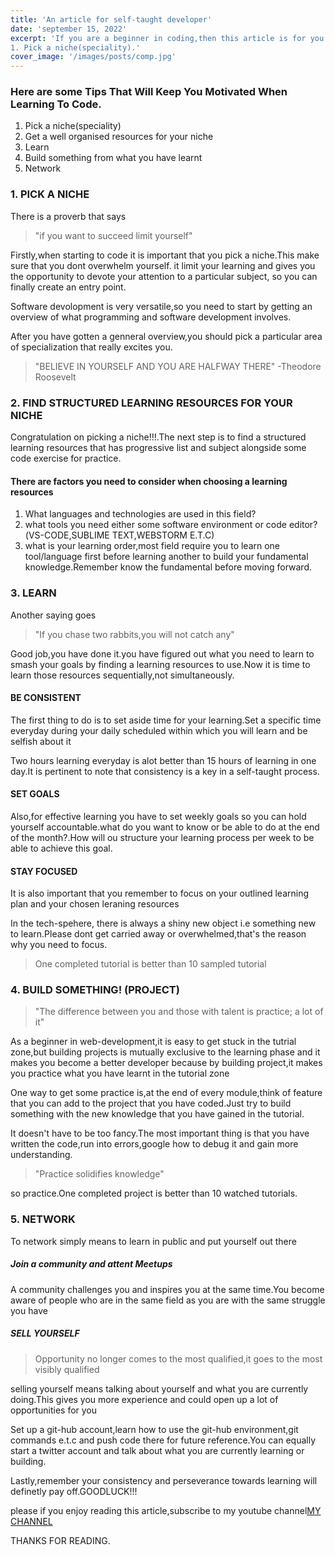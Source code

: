 ```yaml
---
title: 'An article for self-taught developer'
date: 'september 15, 2022'
excerpt: 'If you are a beginner in coding,then this article is for you.Here are some Tips That Will Keep You Motivated When Learning To Code. 
1. Pick a niche(speciality).'
cover_image: '/images/posts/comp.jpg'
---
```


<h3>Here are some Tips That Will Keep You Motivated When Learning To Code.</h3>

<ol>
<li>Pick a niche(speciality)</li>
<li>Get a well organised resources for your niche</li>
<li>Learn</li>
<li>Build something from what you have learnt</li>
<li>Network</li>
</ol>

<h3>1. PICK A NICHE</h3>
<p>There is a proverb that says</p>
<blockquote> "if you want to succeed limit yourself"</blockquote>

<p>Firstly,when starting to code it is important that you pick a niche.This make sure that you dont overwhelm yourself. it limit your learning and gives you the opportunity to devote your attention to a particular subject, so you can finally create an entry point.</p>

<p>Software devolopment is very versatile,so you need to start by getting an overview of what programming and software development involves.</p>

<p>After you have gotten a genneral overview,you should pick a particular area of specialization that really excites you.</p>
<blockquote>"BELIEVE IN YOURSELF AND YOU ARE HALFWAY THERE" -Theodore Roosevelt</blockquote>

<h3>2. FIND STRUCTURED LEARNING RESOURCES FOR YOUR NICHE</h3>
<script async src="https://pagead2.googlesyndication.com/pagead/js/adsbygoogle.js?client=ca-pub-5322277310257930"
     crossorigin="anonymous"></script>
<ins class="adsbygoogle"
     style="display:block; text-align:center;"
     data-ad-layout="in-article"
     data-ad-format="fluid"
     data-ad-client="ca-pub-5322277310257930"
     data-ad-slot="5558667291"></ins>
<script>
     (adsbygoogle = window.adsbygoogle || []).push({});
</script>
<p>Congratulation on picking a niche!!!.The next step is to find a structured learning resources that has progressive list and subject alongside some code exercise for practice.</p>

<h4>There are factors you need to consider when choosing a learning resources</h4>
  <ol>
<li>What languages and technologies are used in this field?</li>
<li>what tools you need either some software environment or code editor?(VS-CODE,SUBLIME TEXT,WEBSTORM E.T.C)</li>
<li>what is your learning order,most field require you to learn one tool/language first before learning another to build your fundamental knowledge.Remember know the fundamental before moving forward.</li>
 </ol>

 <h3>3. LEARN</h3>
 <p>Another saying goes</p>
 <blockquote>"If you chase two rabbits,you will not catch any"</blockquote>
 <p>Good job,you have done it.you have figured out what you need to learn to smash your goals by finding a learning resources to use.Now it is time to learn those resources sequentially,not simultaneously.</p>

 <h4>BE CONSISTENT</h4>
 <p>The first thing to do is to set aside time for your learning.Set a specific time everyday during your daily scheduled within which you will learn and be selfish about it</p>

 <p>Two hours learning everyday is alot better than 15 hours of learning in one day.It is pertinent to note that consistency is a key in a self-taught process.</p>

 <h4>SET GOALS</h4>
 <p> Also,for effective learning you have to set weekly goals so you can hold yourself accountable.what do you want to know or be able to do at the end of the month?.How will ou structure your learning process per week to be able to achieve this goal.</p>

 <h4>STAY FOCUSED</h4>
 <P>It is also important that you remember to focus on your outlined learning plan and your chosen leraning resources</p>

 <p>In the tech-spehere, there is always a shiny new object i.e something new to learn.Please dont get carried away or overwhelmed,that's the reason why you need to focus.</p>
 <blockquote>One completed tutorial is better than 10 sampled tutorial</blockquote>

<h3>4. BUILD SOMETHING! (PROJECT)</h3>
<blockquote>"The difference between you and those with talent is practice; a lot of it"</blockquote>

<p>As a beginner in web-development,it is easy to get stuck in the tutrial zone,but building projects is mutually exclusive to the learning phase and it makes you become a better developer because by building project,it makes you practice what you have learnt in the tutorial zone</p>

<p>One way to get some practice is,at the end of every module,think of feature that you can add to the project that you have coded.Just try to build something with the new knowledge that you have gained in the tutorial.</p>
<script async src="https://pagead2.googlesyndication.com/pagead/js/adsbygoogle.js?client=ca-pub-5322277310257930"
     crossorigin="anonymous"></script>
<ins class="adsbygoogle"
     style="display:block; text-align:center;"
     data-ad-layout="in-article"
     data-ad-format="fluid"
     data-ad-client="ca-pub-5322277310257930"
     data-ad-slot="5558667291"></ins>
<script>
     (adsbygoogle = window.adsbygoogle || []).push({});
</script>
<p>It doesn't have to be too fancy.The most important thing is that you have written the code,run into errors,google how to debug it and gain more understanding.<blockquote>"Practice solidifies knowledge"</blockquote> so practice.One completed project is better than 10 watched tutorials.</p>

<h3>5. NETWORK</h3>
<p>To network simply means to learn in public and put yourself out there</p>

<h5>Join a community and attent Meetups</h5>
<p>A community challenges you and inspires you at the same time.You become aware of people who are in the same field as you are with the same struggle you have</p>

<h5>SELL YOURSELF</h5>
<p><blockquote>Opportunity no longer comes to the most qualified,it goes to the most <bold>visibly</bold> qualified</blockquote> selling yourself means talking about yourself and what you are currently doing.This gives you more experience and could open up a lot of opportunities for you</p>

<p>Set up a git-hub account,learn how to use the git-hub environment,git commands e.t.c and push code there for future reference.You can equally start a twitter account and talk about what you are currently learning or building.</p>

<p>Lastly,remember your consistency and perseverance towards learning will definetly pay off.GOODLUCK!!!</p>

<P>please if you enjoy reading  this article,subscribe to my youtube channel<a href="www.youtube.com/clericcoder">MY CHANNEL</a></P>
<p>THANKS FOR READING.</p>
